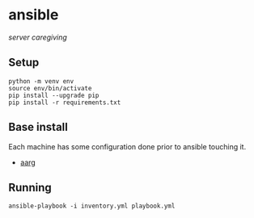 # ansible

_server caregiving_

## Setup

```
python -m venv env
source env/bin/activate
pip install --upgrade pip
pip install -r requirements.txt
```

## Base install

Each machine has some configuration done prior to ansible touching it.

-   [aarg](setup/aarg.md)

## Running

```
ansible-playbook -i inventory.yml playbook.yml
```
